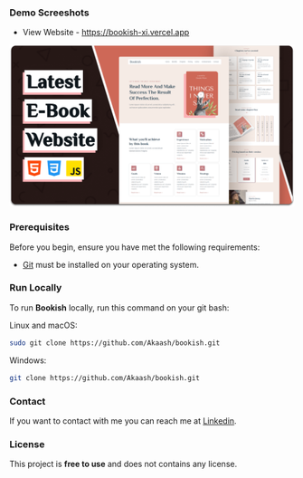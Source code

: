 
### Demo Screeshots

- View Website - https://bookish-xi.vercel.app

![Bookish Desktop Demo](./readme-images/desktop.png "Desktop Demo")

### Prerequisites

Before you begin, ensure you have met the following requirements:

* [Git](https://git-scm.com/downloads "Download Git") must be installed on your operating system.

### Run Locally

To run **Bookish** locally, run this command on your git bash:

Linux and macOS:

```bash
sudo git clone https://github.com/Akaash/bookish.git
```

Windows:

```bash
git clone https://github.com/Akaash/bookish.git
```

### Contact

If you want to contact with me you can reach me at [Linkedin](https://www.linkedin.com/in/akaash-sharma-617b98201/).

### License

This project is **free to use** and does not contains any license.

